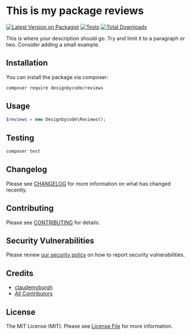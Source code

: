 # This is my package reviews

[![Latest Version on Packagist](https://img.shields.io/packagist/v/designbycode/reviews.svg?style=flat-square)](https://packagist.org/packages/designbycode/reviews)
[![Tests](https://img.shields.io/github/actions/workflow/status/designbycode/reviews/run-tests.yml?branch=main&label=tests&style=flat-square)](https://github.com/designbycode/reviews/actions/workflows/run-tests.yml)
[![Total Downloads](https://img.shields.io/packagist/dt/designbycode/reviews.svg?style=flat-square)](https://packagist.org/packages/designbycode/reviews)

This is where your description should go. Try and limit it to a paragraph or two. Consider adding a small example.



## Installation

You can install the package via composer:

```bash
composer require designbycode/reviews
```

## Usage

```php
$reviews = new Designbycode\Reviews();

```

## Testing

```bash
composer test
```

## Changelog

Please see [CHANGELOG](CHANGELOG.md) for more information on what has changed recently.

## Contributing

Please see [CONTRIBUTING](https://github.com/spatie/.github/blob/main/CONTRIBUTING.md) for details.

## Security Vulnerabilities

Please review [our security policy](../../security/policy) on how to report security vulnerabilities.

## Credits

- [claudemyburgh](https://github.com/designbycode)
- [All Contributors](../../contributors)

## License

The MIT License (MIT). Please see [License File](LICENSE.md) for more information.
